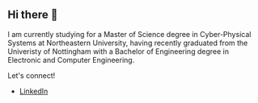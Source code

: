 ## Hi there 👋

I am currently studying for a Master of Science degree in Cyber-Physical Systems at Northeastern University, having recently graduated from the Univeristy of Nottingham with a Bachelor of Engineering degree in Electronic and Computer Engineering.

Let's connect!

- [LinkedIn](https://linkedin.com/in/sohampatwardhan149)

<!--
**sohampatwardhan/sohampatwardhan** is a ✨ _special_ ✨ repository because its `README.md` (this file) appears on your GitHub profile.

Here are some ideas to get you started:

- 🔭 I’m currently working on ...
- 🌱 I’m currently learning ...
- 👯 I’m looking to collaborate on ...
- 🤔 I’m looking for help with ...
- 💬 Ask me about ...
- 📫 How to reach me: ...
- 😄 Pronouns: ...
- ⚡ Fun fact: ...
-->
